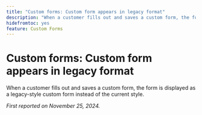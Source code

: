 ```yaml
---
title: "Custom forms: Custom form appears in legacy format"
description: "When a customer fills out and saves a custom form, the form is displayed as a legacy-style custom form instead of the current style."
hidefromtoc: yes
feature: Custom Forms
---
```


# Custom forms: Custom form appears in legacy format

When a customer fills out and saves a custom form, the form is displayed as a legacy-style custom form instead of the current style.

_First reported on November 25, 2024._
